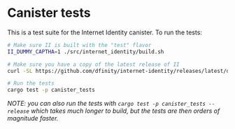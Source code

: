 # Canister tests

This is a test suite for the Internet Identity canister. To run the tests:

``` bash
# Make sure II is built with the "test" flavor
II_DUMMY_CAPTHA=1 ./src/internet_identity/build.sh

# Make sure you have a copy of the latest release of II
curl -SL https://github.com/dfinity/internet-identity/releases/latest/download/internet_identity_test.wasm -o internet_identity_previous.wasm

# Run the tests
cargo test -p canister_tests
```

_NOTE: you can also run the tests with `cargo test -p canister_tests --release` which takes much longer to build, but the tests are then orders of magnitude faster._
